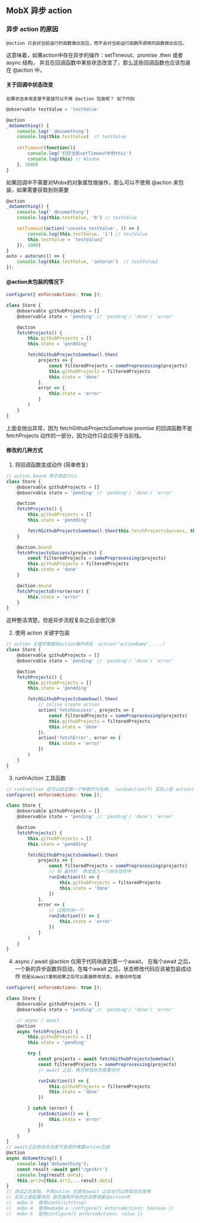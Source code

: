 ## MobX 异步 action
### 异步 action 的原因
    @action 只会对当前运行的函数做出反应，而不会对当前运行函数所调用的函数做出反应。
这意味着，如果action中存在异步的操作：setTimeout、promise .then 或者 async 结构，
并且在回调函数中某些状态改变了，那么这些回调函数也应该包装在 @action 中。

#### 关于回调中状态改变
    如果状态未改变是不是就可以不用 @action 包装呢？ 如下代码

``` js
@observable testValue = 'testValue'

@action
_doSomething() {
    console.log('_dosomething')
    console.log(this.testValue)  // testValue
    
    setTimeout(function(){
        console.log('打印当前setTimeout中的this')
        console.log(this) // Window
    }, 1000)
}
```
如果回调中不需要对Mobx的对象属性做操作，那么可以不使用 @action 来包装，如果需要获取到则需要
```js
@action
_doSomething() {
    console.log('_dosomething')
    console.log(this.testValue, '0') // testValue

    setTimeout(action('console_testValue', () => {
        console.log(this.testValue, '1') // testValue
        this.testValue = 'testValue2'
    }), 1000)
}
auto = autorun(() => {
    console.log(this.testValue, 'autorun')  // testValue2
});
```

#### @action未包装的情况下

```js
configure({ enforceActions: true });

class Store {
    @observable githubProjects = []
    @observable state = 'pending' // 'pending'/ 'done'/ 'error'

    @action
    fetchProjects() {
        this.githubProjects = []
        this.state = 'pendding'

        fetchGithubProjectsSomehow().then(
            projects => {
                const filteredProjects = somePreprocessing(projects)
                this.githubProjects = filteredProjects
                this.state = 'done'
            },
            error => {
                this.state = 'error'
            }
        )
    }
}
```
上面会抛出异常，因为 fetchGithubProjectsSomehow promise 的回调函数不是 fetchProjects 
动作的一部分，因为动作只会应用于当前栈。

#### 修改的几种方式
1. 将回调函数变成动作 (简单修复) 
```js
// action.bound 用于绑定this
class Store {
    @observable githubProjects = []
    @observable state = 'pending' // 'pending'/ 'done'/ 'error'

    @action
    fetchProjects() {
        this.githubProjects = []
        this.state = 'pendding'

        fetchGithubProjectsSomehow().then(this.fetchProjectsSuccess, this.fetchProjectsError)
    }

    @action.bound
    fetchProjectsSuccess(projects) {
        const filteredProjects = somePreprocessing(projects)
        this.githubProjects = filteredProjects
        this.state = 'done'
    }

    @action.bound
    fetchProjectsError(error) {
        this.state = 'error'
    }
}
```
这种整洁清楚，但是异步流程复杂之后会很冗余

2. 使用 action 关键字包装
```js
// action 关键字需要给action操作命名  action('actionName', ...)
class Store {
    @observable githubProjects = []
    @observable state = 'pending' // 'pending'/ 'done'/ 'error'

    @action
    fetchProjects() {
        this.githubProjects = []
        this.state = 'pendding'

        fetchGithubProjectsSomehow().then(
            // inline create action
            action('fetchSuccess', projects => {
                const filteredProjects = somePreprocessing(projects)
                this.githubProjects = filteredProjects
                this.state = 'done'
            }),
            action('fetchError', error => {
                this.state = 'error'
            })
        )
    }
}
```
3. runInAction 工具函数
```js
// runInaction 还可以给定第一个参数作为名称， runInAction(f) 实际上是 action(f)() 的语法糖
configure({ enforceActions: true });

class Store {
    @observable githubProjects = []
    @observable state = 'pending' // 'pending'/ 'done'/ 'error'

    @action
    fetchProjects() {
        this.githubProjects = []
        this.state = 'pendding'

        fetchGithubProjectsSomehow().then(
            projects => {
                const filteredProjects = somePreprocessing(projects)
                // 将 最终的  修改放入一个异步动作中
                runInAction(() => {
                    this.githubProjects = filteredProjects
                    this.state = 'done'
                })
            },
            error => {
                // 过程的另一个
                runInAction(() => {
                    this.state = 'error'
                })
            }
        )
    }
}
```

4. async / await 
   @action 仅用于代码块直到第一个await， 在每个await 之后，一个新的异步函数将启动，在每个await
   之后，状态修改代码应该被包装成动作
   ```但是从await拿到结果之后可以直接修改状态，未做动作包装```
```js
configure({ enforceActions: true });

class Store {
    @observable githubProjects = []
    @observable state = 'pending' // 'pending'/ 'done'/ 'error'

    // async / await
    @action
    async fetchProjects() {
        this.githubProjects = []
        this.state = 'pending'

        try {
            const projects = await fetchGithubProjectsSomehow()
            const filteredProjects = somePreprocessing(projects)
            // await 之后，再次修改状态需要动作

            runInAction(() => {
                this.githubProjects = filteredProjects
                this.state = 'done'
            })

        } catch (error) {
            runInAction(() => {
                this.state = 'error'
            })
        }
    }
}
// await之后修改状态是不是真的需要action包装
@action
async doSomething() {
    console.log('doSomething');
    const result =await get('/getArr')
    console.log(result.data);
    this.arr2=[this.arr2,...result.data]
}
// 测试之后发现，不用action 包装在await 之后也可以修改状态使用
// 实际上是配置项的 是否强制所有的状态修改都在action中
//  mobx-3  使用useStrict(true)
//  mobx-4  使用mobx@4.x：configure({ enforceActions: boolean })
//  mobx-5  使用configure({ enforceActions: value })
```